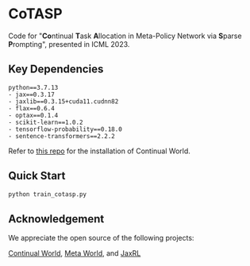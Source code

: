 # CoTASP
Code for "**Co**ntinual **T**ask **A**llocation in Meta-Policy Network via **S**parse **P**rompting", presented in ICML 2023.

## Key Dependencies
```console
python==3.7.13
- jax==0.3.17
- jaxlib==0.3.15+cuda11.cudnn82
- flax==0.6.4
- optax==0.1.4
- scikit-learn==1.0.2
- tensorflow-probability==0.18.0
- sentence-transformers==2.2.2
```
Refer to [this repo](https://github.com/awarelab/continual_world) for the installation of Continual World.

## Quick Start
```python
python train_cotasp.py
```

## Acknowledgement
We appreciate the open source of the following projects:

[Continual World](https://github.com/awarelab/continual_world), [Meta World](https://github.com/Farama-Foundation/Metaworld), and [JaxRL](https://github.com/ikostrikov/jaxrl)